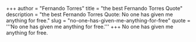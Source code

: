 +++
author = "Fernando Torres"
title = "the best Fernando Torres Quote"
description = "the best Fernando Torres Quote: No one has given me anything for free."
slug = "no-one-has-given-me-anything-for-free"
quote = '''No one has given me anything for free.'''
+++
No one has given me anything for free.
